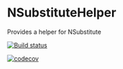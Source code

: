 # NSubstituteHelper
Provides a helper for NSubstitute

[![Build status](https://ci.appveyor.com/api/projects/status/cii48jqxij3saquu?svg=true)](https://ci.appveyor.com/project/aboo22424/nsubstitutehelper)


[![codecov](https://codecov.io/gh/aboo/NSubstituteHelper/branch/master/graph/badge.svg)](https://codecov.io/gh/aboo/NSubstituteHelper)

